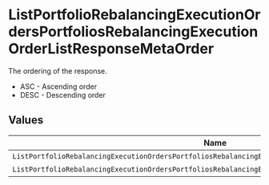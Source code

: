 # ListPortfolioRebalancingExecutionOrdersPortfoliosRebalancingExecutionOrderListResponseMetaOrder

The ordering of the response.
* ASC - Ascending order
* DESC - Descending order


## Values

| Name                                                                                                  | Value                                                                                                 |
| ----------------------------------------------------------------------------------------------------- | ----------------------------------------------------------------------------------------------------- |
| `ListPortfolioRebalancingExecutionOrdersPortfoliosRebalancingExecutionOrderListResponseMetaOrderAsc`  | ASC                                                                                                   |
| `ListPortfolioRebalancingExecutionOrdersPortfoliosRebalancingExecutionOrderListResponseMetaOrderDesc` | DESC                                                                                                  |